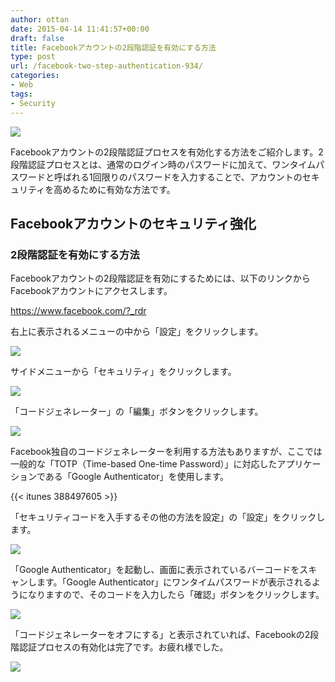```yaml
---
author: ottan
date: 2015-04-14 11:41:57+00:00
draft: false
title: Facebookアカウントの2段階認証を有効にする方法
type: post
url: /facebook-two-step-authentication-934/
categories:
- Web
tags:
- Security
---
```


![](/uploads/2015/04/150406-5522519859081.jpg)






Facebookアカウントの2段階認証プロセスを有効化する方法をご紹介します。2段階認証プロセスとは、通常のログイン時のパスワードに加えて、ワンタイムパスワードと呼ばれる1回限りのパスワードを入力することで、アカウントのセキュリティを高めるために有効な方法です。





## Facebookアカウントのセキュリティ強化





### 2段階認証を有効にする方法





Facebookアカウントの2段階認証を有効にするためには、以下のリンクからFacebookアカウントにアクセスします。



https://www.facebook.com/?_rdr



右上に表示されるメニューの中から「設定」をクリックします。





![](/uploads/2015/04/150406-5522519932b3e.png)






サイドメニューから「セキュリティ」をクリックします。





![](/uploads/2015/04/150406-5522519b5c370.png)






「コードジェネレーター」の「編集」ボタンをクリックします。





![](/uploads/2015/04/150408-5524eceaadf19.png)






Facebook独自のコードジェネレーターを利用する方法もありますが、ここでは一般的な「TOTP（Time-based One-time Password）」に対応したアプリケーションである「Google Authenticator」を使用します。



{{< itunes 388497605 >}}



「セキュリティコードを入手するその他の方法を設定」の「設定」をクリックします。





![](/uploads/2015/04/150408-5524ececebf71.png)






「Google Authenticator」を起動し、画面に表示されているバーコードをスキャンします。「Google Authenticator」にワンタイムパスワードが表示されるようになりますので、そのコードを入力したら「確認」ボタンをクリックします。





![](/uploads/2015/04/150408-5524ecef8b0ca.png)






「コードジェネレーターをオフにする」と表示されていれば、Facebookの2段階認証プロセスの有効化は完了です。お疲れ様でした。





![](/uploads/2015/04/150408-5524ecf223c92.png)

